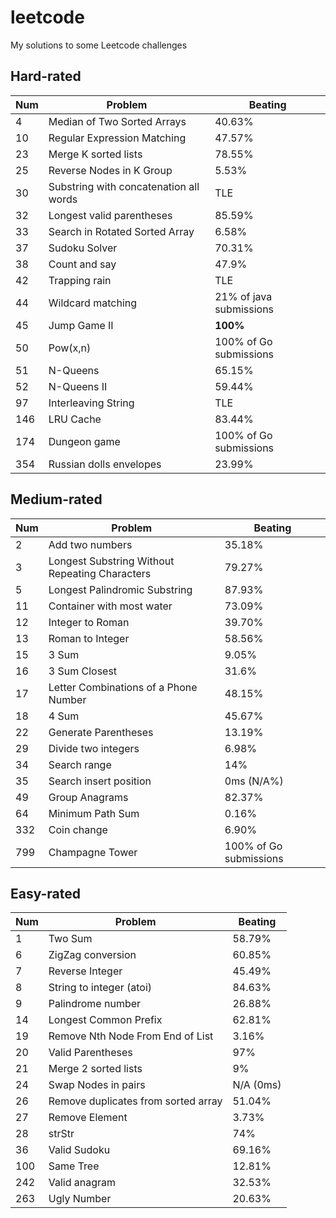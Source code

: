 # leetcode
My solutions to some Leetcode challenges

## Hard-rated

Num | Problem | Beating
--- | ------- | -------
| 4 | Median of Two Sorted Arrays |  40.63% |
| 10 | Regular Expression Matching |  47.57% |
| 23 | Merge K sorted lists |  78.55% |
25 | Reverse Nodes in K Group |  5.53% |
| 30 | Substring with concatenation all words |  TLE |
32 | Longest valid parentheses | 85.59%
| 33 | Search in Rotated Sorted Array | 6.58% |
| 37 | Sudoku Solver |  70.31% |
38 | Count and say | 47.9% |
42 | Trapping rain | TLE
44 | Wildcard matching | 21% of java submissions
| 45 | Jump Game II |  **100%** |
| 50 | Pow(x,n) | 100% of Go submissions |
| 51 | N-Queens |  65.15% |
| 52 | N-Queens II | 59.44%
97 | Interleaving String | TLE
146 | LRU Cache | 83.44% |
174 | Dungeon game | 100% of Go submissions
| 354 | Russian dolls envelopes | 23.99%

## Medium-rated

Num | Problem |  Beating
--- | ------- |  -------
| 2 | Add two numbers |  35.18% |
| 3 | Longest Substring Without Repeating Characters |  79.27% |
| 5 | Longest Palindromic Substring |  87.93% |
| 11 | Container with most water |  73.09% |
| 12 | Integer to Roman |  39.70% |
| 13 | Roman to Integer |  58.56% |
| 15 | 3 Sum |  9.05% |
| 16 | 3 Sum Closest |  31.6% |
| 17 | Letter Combinations of a Phone Number |  48.15% |
| 18 | 4 Sum |  45.67% |
22 | Generate Parentheses |  13.19%
29 | Divide two integers | 6.98%
34 | Search range | 14%
35 | Search insert position | 0ms (N/A%)
49 | Group Anagrams | 82.37%
| 64 | Minimum Path Sum |  0.16% |
332 | Coin change | 6.90%
799 | Champagne Tower | 100% of Go submissions

## Easy-rated

Num | Problem |  Beating
--- | ------- |  -------
| 1 | Two Sum | 58.79%
| 6 | ZigZag conversion |  60.85% |
| 7 | Reverse Integer |  45.49% |
| 8 | String to integer (atoi) |  84.63% |
| 9 | Palindrome number |  26.88% |
| 14 | Longest Common Prefix |  62.81% |
19 | Remove Nth Node From End of List |  3.16% |
20 | Valid Parentheses |  97% |
21 | Merge 2 sorted lists |  9%
24 | Swap Nodes in pairs | N/A (0ms)
26 | Remove duplicates from sorted array | 51.04%
| 27 | Remove Element |  3.73% |
| 28 | strStr | 74%
36 | Valid Sudoku | 69.16%
100 | Same Tree | 12.81%
242 | Valid anagram | 32.53%
263 | Ugly Number | 20.63%

